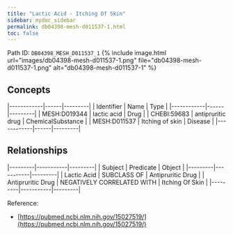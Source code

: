 ```yaml
---
title: "Lactic Acid - Itching Of Skin"
sidebar: mydoc_sidebar
permalink: db04398-mesh-d011537-1.html
toc: false 
---
```



Path ID: `DB04398_MESH_D011537_1`
{% include image.html url="images/db04398-mesh-d011537-1.png" file="db04398-mesh-d011537-1.png" alt="db04398-mesh-d011537-1" %}

## Concepts

|------------|------|---------|
| Identifier | Name | Type    |
|------------|------|---------|
| MESH:D019344 | lactic acid | Drug |
| CHEBI:59683 | antipruritic drug | ChemicalSubstance |
| MESH:D011537 | Itching of skin | Disease |
|------------|------|---------|

## Relationships

|---------|-----------|---------|
| Subject | Predicate | Object  |
|---------|-----------|---------|
| Lactic Acid | SUBCLASS OF | Antipruritic Drug |
| Antipruritic Drug | NEGATIVELY CORRELATED WITH | Itching Of Skin |
|---------|-----------|---------|

Reference: 
  - [https://pubmed.ncbi.nlm.nih.gov/15027519/](https://pubmed.ncbi.nlm.nih.gov/15027519/)
